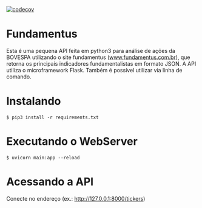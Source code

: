 [![codecov](https://codecov.io/gh/mauricio-sousa/fundamentus/branch/master/graph/badge.svg?token=D74I99F0LU)](https://codecov.io/gh/mauricio-sousa/fundamentus)
# Fundamentus
Esta é uma pequena API feita em python3 para análise de ações da BOVESPA utilizando o site fundamentus (www.fundamentus.com.br), que retorna os 
principais indicadores fundamentalistas em formato JSON.
A API utiliza o microframework Flask.
Também é possível utilizar via linha de comando.

# Instalando
    $ pip3 install -r requirements.txt

# Executando o WebServer
    $ uvicorn main:app --reload

# Acessando a API
Conecte no endereço (ex.: http://127.0.0.1:8000/tickers) 

